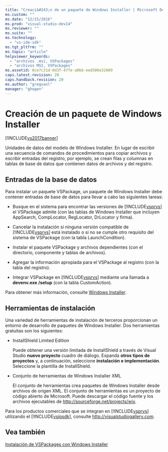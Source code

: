 ```yaml
---
title: "Creaci&#243;n de un paquete de Windows Installer | Microsoft Docs"
ms.custom: ""
ms.date: "12/15/2016"
ms.prod: "visual-studio-dev14"
ms.reviewer: ""
ms.suite: ""
ms.technology: 
  - "vs-ide-sdk"
ms.tgt_pltfrm: ""
ms.topic: "article"
helpviewer_keywords: 
  - "archivos .msi, VSPackages"
  - "archivos MSI, VSPackages"
ms.assetid: 0ce7c21d-0d3f-47fe-a0bb-eed506e32609
caps.latest.revision: 20
caps.handback.revision: 20
ms.author: "gregvanl"
manager: "ghogen"
---
```

# Creaci&#243;n de un paquete de Windows Installer
[!INCLUDE[vs2017banner](../../code-quality/includes/vs2017banner.md)]

Unidades de datos del modelo de Windows Installer. En lugar de escribir una secuencia de comandos de procedimientos para copiar archivos y escribir entradas del registro, por ejemplo, se crean filas y columnas en tablas de base de datos que contienen datos de archivos y del registro.  
  
## Entradas de la base de datos  
 Para instalar un paquete VSPackage, un paquete de Windows Installer debe contener entradas de base de datos para llevar a cabo las siguientes tareas:  
  
-   Busque en el sistema para encontrar las versiones de [!INCLUDE[vsprvs](../../code-quality/includes/vsprvs_md.md)] el VSPackage admite \(con las tablas de Windows Installer que incluyen AppSearch, CompLocator, RegLocator, DrLocator y firma\).  
  
-   Cancelar la instalación si ninguna versión compatible de [!INCLUDE[vsprvs](../../code-quality/includes/vsprvs_md.md)] está instalado o si no se cumple otro requisito del sistema de VSPackage \(con la tabla LaunchCondition\).  
  
-   Instalar el paquete VSPackage y archivos dependientes \(con el directorio, componente y tablas de archivos\).  
  
-   Agregar la información apropiada para el VSPackage al registro \(con la tabla del registro\).  
  
-   Integrar VSPackage en [!INCLUDE[vsprvs](../../code-quality/includes/vsprvs_md.md)] mediante una llamada a **devenv.exe \/setup** \(con la tabla CustomAction\).  
  
 Para obtener más información, consulte [Windows Installer](http://msdn.microsoft.com/library/cc185688\(VS.85\).aspx).  
  
## Herramientas de instalación  
 Una variedad de herramientas de instalación de terceros proporcionan un entorno de desarrollo de paquetes de Windows Installer. Dos herramientas gratuitas son los siguientes:  
  
-   InstallShield Limited Edition  
  
     Puede obtener una versión limitada de InstallShield a través de Visual Studio **nuevo proyecto** cuadro de diálogo. Expanda **otros tipos de proyectos** y, a continuación, seleccione **instalación e implementación**. Seleccione la plantilla de InstallShield.  
  
-   Conjunto de herramientas de Windows Installer XML  
  
     El conjunto de herramientas crea paquetes de Windows Installer desde archivos de origen XML. El conjunto de herramientas es un proyecto de código abierto de Microsoft. Puede descargar el código fuente y los archivos ejecutables de [http:\/\/sourceforge.net\/projects\/wix](http://sourceforge.net/projects/wix).  
  
 Para los productos comerciales que se integran en [!INCLUDE[vsprvs](../../code-quality/includes/vsprvs_md.md)] utilizando el [!INCLUDE[vsipsdk](../../extensibility/includes/vsipsdk_md.md)], consulte [http:\/\/visualstudiogallery.com](http://visualstudiogallery.com/).  
  
## Vea también  
 [Instalación de VSPackages con Windows Installer](../../extensibility/internals/installing-vspackages-with-windows-installer.md)